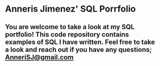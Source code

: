 # Anneris Jimenez' SQL Porrfolio

## You are welcome to take a look at my SQL portfolio! This code repository contains examples of SQL I have written. Feel free to take a look and reach out if you have any questions; AnneriSJ@gmail.com

